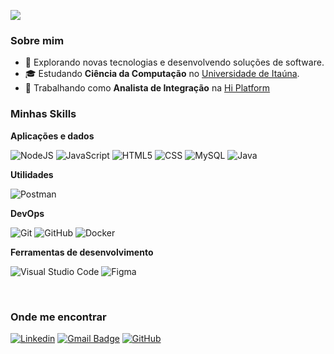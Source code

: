 ![](https://komarev.com/ghpvc/?username=pedrotonidandel&color=006bed)

<h3>Sobre mim</h3>

- 🤔 Explorando novas tecnologias e desenvolvendo soluções de software.
- 🎓 Estudando **Ciência da Computação** no <a href="https://site.uit.br">Universidade de Itaúna</a>.
- 💼 Trabalhando como **Analista de Integração** na <a href="https://www.hiplatform.com/">Hi Platform</a>

<h3>Minhas Skills</h3>

**Aplicações e dados**

![NodeJS](https://img.shields.io/badge/Node.js-333333?style=style=flat&logo=node.js)
![JavaScript](https://img.shields.io/badge/-JavaScript-333333?style=flat&logo=javascript)
![HTML5](https://img.shields.io/badge/-HTML5-333333?style=flat&logo=HTML5)
![CSS](https://img.shields.io/badge/-CSS-333333?style=flat&logo=CSS3&logoColor=1572B6)
![MySQL](https://img.shields.io/badge/-MySQL-333333?style=flat&logo=mysql)
![Java](https://img.shields.io/badge/-Java-333333?style=flat&logo=Java&logoColor=007396)

**Utilidades**

![Postman](https://img.shields.io/badge/-Postman-333333?style=flat&logo=postman)

**DevOps**

![Git](https://img.shields.io/badge/-Git-333333?style=flat&logo=git)
![GitHub](https://img.shields.io/badge/-GitHub-333333?style=flat&logo=github)
![Docker](https://img.shields.io/badge/-Docker-333333?style=flat&logo=docker)

**Ferramentas de desenvolvimento**

![Visual Studio Code](https://img.shields.io/badge/-Visual%20Studio%20Code-333333?style=flat&logo=visual-studio-code&logoColor=007ACC)
![Figma](https://img.shields.io/badge/-Figma-333333?style=flat&logo=figma&logoColor=007ACC)

<br/>

<h3>Onde me encontrar</h3>

[![Linkedin](https://img.shields.io/badge/-pedrotonidandel-blue?style=flat-square&logo=Linkedin&logoColor=white&link=https://www.linkedin.com/in/pedrotonidandel/)](https://www.linkedin.com/in/pedrotonidandel/)
[![Gmail Badge](https://img.shields.io/badge/-caampos99@gmail.com-006bed?style=flat-square&logo=Gmail&logoColor=white&link=mailto:caampos99@gmail.com)](mailto:caampos99@gmail.com)
[![GitHub](https://img.shields.io/github/followers/pedrotonidandel?label=follow&style=social)](https://github.com/pedrotonidandel)

